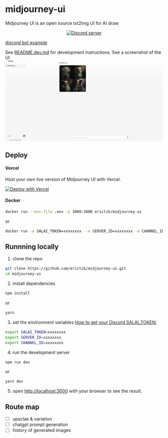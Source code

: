 # midjourney-ui

Midjourney UI is an open source txt2img UI for AI draw
<div align="center">
	<p>
		<a href="https://discord.gg/TNnFp8MJ"><img src="https://img.shields.io/discord/1082500871478329374?color=5865F2&logo=discord&logoColor=white" alt="Discord server" /></a>
	</p>
</div>

[discord bot example](https://github.com/erictik/midjourney-discord-wrapper/)

See [README.dev.md](README.dev.md) for development instructions.
See a screenshot of the UI 
![screenshot](images/Screenshot.png)

## Deploy 
#### Vercel
Host your own live version of Midjourney UI with Vercel.

[![Deploy with Vercel](https://vercel.com/button)](https://vercel.com/new/clone?repository-url=https%3A%2F%2Fgithub.com%2Ferictik%2Fmidjourney-ui)

#### Docker

```bash
docker run --env-file .env -p 3000:3000 erictik/midjourney-ui
```
or
```bash
docker run -e SALAI_TOKEN=xxxxxxxx  -e SERVER_ID=xxxxxxxx -e CHANNEL_ID=xxxxxxxx -p 3000:3000 erictik/midjourney-ui
```

## Runnning locally
1. clone the repo
```bash
git clone https://github.com/erictik/midjourney-ui.git
cd midjourney-ui
```
2. install dependencies
```bash
npm install
```
or
```bash
yarn 
```
3. set the environment variables [How to get your Discord SALAI_TOKEN:](https://www.androidauthority.com/get-discord-token-3149920/)
```bash
export SALAI_TOKEN=xxxxxxxx
export SERVER_ID=xxxxxxxx
export CHANNEL_ID=xxxxxxxx
```
4. run the development server
```bash
npm run dev
```
or
```bash
yarn dev
```
5. open [http://localhost:3000](http://localhost:3000) with your browser to see the result.

## Route map
- [ ] upsclae & variation
- [ ] chatgpt prompt generation
- [ ] history of generated images
